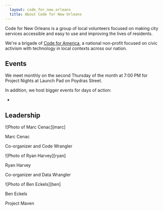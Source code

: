 ```yaml
---
  layout: code_for_new_orleans
  title: About Code for New Orleans
---
```

Code for New Orleans is a group of local volunteers focused on making city services accessible and easy to use and improving the lives of residents.

We're a brigade of [Code for America](https://www.codeforamerica.org/), a national non-profit focused on civic activism with technology in local contexts across our nation.

## Events
We meet monthly on the second Thursday of the month at 7:00 PM for Project Nights at Launch Pad on Poydras Street.

In addition, we host bigger events for days of action:

* 



## Leadership

<div class="person">
  ![Photo of Marc Cenac][marc]
  <p class="person-name">Marc Cenac</p>
  <p class="person-title">Co-organizer and Code Wrangler</p>
</div>
<div class="person">
  ![Photo of Ryan Harvey][ryan]
  <p class="person-name">Ryan Harvey</p>
  <p class="person-title">Co-organizer and Data Wrangler</p>
</div>
<div class="person">
  ![Photo of Ben Eckels][ben]
  <p class="person-name">Ben Eckels</p>
  <p class="person-title">Project Maven</p>
</div>

[marc]: https://baconmockup.com/200/300/ "Photo of Marc Cenac"
[ryan]: https://baconmockup.com/200/300/ "Photo of Ryan Harvey"
[ben]: https://baconmockup.com/200/300/ "Photo of Ben Eckels"
